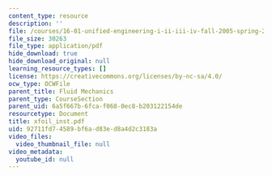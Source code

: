 ```yaml
---
content_type: resource
description: ''
file: /courses/16-01-unified-engineering-i-ii-iii-iv-fall-2005-spring-2006/92711fd74589bf6ad83ed8a4d2c3183a_xfoil_inst.pdf
file_size: 30263
file_type: application/pdf
hide_download: true
hide_download_original: null
learning_resource_types: []
license: https://creativecommons.org/licenses/by-nc-sa/4.0/
ocw_type: OCWFile
parent_title: Fluid Mechanics
parent_type: CourseSection
parent_uid: 6a5f667b-6fca-f068-0ec8-b203122154de
resourcetype: Document
title: xfoil_inst.pdf
uid: 92711fd7-4589-bf6a-d83e-d8a4d2c3183a
video_files:
  video_thumbnail_file: null
video_metadata:
  youtube_id: null
---
```

